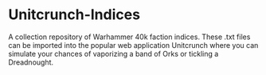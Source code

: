 # Unitcrunch-Indices
A collection repository of Warhammer 40k faction indices. These .txt files can be imported into the popular web application Unitcrunch where you can simulate your chances of vaporizing a band of Orks or tickling a Dreadnought.
